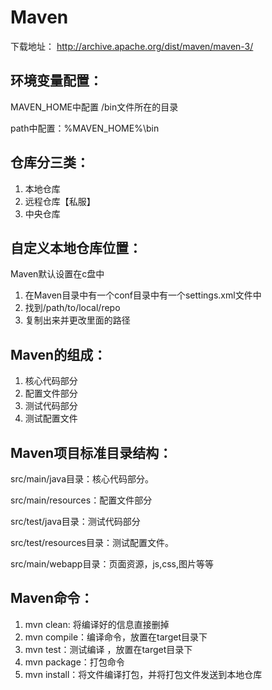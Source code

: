 # Maven

下载地址： http://archive.apache.org/dist/maven/maven-3/ 

## 环境变量配置：

MAVEN_HOME中配置 /bin文件所在的目录

path中配置：%MAVEN_HOME%\bin

 ## 仓库分三类：

1. 本地仓库
2. 远程仓库【私服】
3. 中央仓库

## 自定义本地仓库位置：

Maven默认设置在c盘中

1. 在Maven目录中有一个conf目录中有一个settings.xml文件中
2. 找到<localRepository>/path/to/local/repo</localRepository>
3. 复制出来并更改里面的路径

## Maven的组成：

1. 核心代码部分
2. 配置文件部分
3. 测试代码部分
4. 测试配置文件

## Maven项目标准目录结构：

src/main/java目录：核心代码部分。

src/main/resources：配置文件部分

src/test/java目录：测试代码部分

src/test/resources目录：测试配置文件。

src/main/webapp目录：页面资源，js,css,图片等等

## Maven命令：

1. mvn clean: 将编译好的信息直接删掉
2. mvn compile：编译命令，放置在target目录下
3. mvn test：测试编译 ，放置在target目录下
4. mvn package：打包命令 
5. mvn install：将文件编译打包，并将打包文件发送到本地仓库 





















